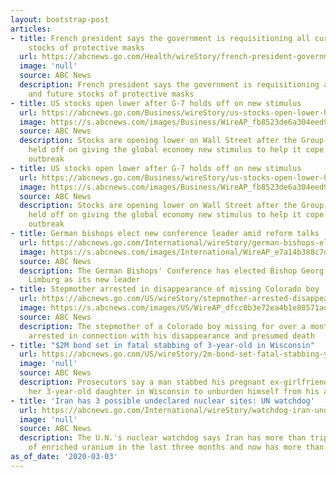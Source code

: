 ```yaml
---
layout: bootstrap-post
articles:
- title: French president says the government is requisitioning all current and future
    stocks of protective masks
  url: https://abcnews.go.com/Health/wireStory/french-president-government-requisitioning-current-future-stocks-protective-69358488
  image: 'null'
  source: ABC News
  description: French president says the government is requisitioning all current
    and future stocks of protective masks
- title: US stocks open lower after G-7 holds off on new stimulus
  url: https://abcnews.go.com/Business/wireStory/us-stocks-open-lower-holds-off-stimulus-69358280
  image: https://s.abcnews.com/images/Business/WireAP_fb8523de6a304eed94869b4655e2f880_16x9_992.jpg
  source: ABC News
  description: Stocks are opening lower on Wall Street after the Group of Seven countries
    held off on giving the global economy new stimulus to help it cope with the coronavirus
    outbreak
- title: US stocks open lower after G-7 holds off on new stimulus
  url: https://abcnews.go.com/Business/wireStory/us-stocks-open-lower-holds-off-stimulus-69358281
  image: https://s.abcnews.com/images/Business/WireAP_fb8523de6a304eed94869b4655e2f880_16x9_992.jpg
  source: ABC News
  description: Stocks are opening lower on Wall Street after the Group of Seven countries
    held off on giving the global economy new stimulus to help it cope with the coronavirus
    outbreak
- title: German bishops elect new conference leader amid reform talks
  url: https://abcnews.go.com/International/wireStory/german-bishops-elect-conference-leader-amid-reform-talks-69358028
  image: https://s.abcnews.com/images/International/WireAP_e7a14b388c7d4ee495b8ffb00af35759_16x9_992.jpg
  source: ABC News
  description: The German Bishops' Conference has elected Bishop Georg Baetzing of
    Limburg as its new leader
- title: Stepmother arrested in disappearance of missing Colorado boy
  url: https://abcnews.go.com/US/wireStory/stepmother-arrested-disappearance-missing-colorado-boy-69357871
  image: https://s.abcnews.com/images/US/WireAP_dfcc0b3e72ea4b1e88571ada87e14331_16x9_992.jpg
  source: ABC News
  description: The stepmother of a Colorado boy missing for over a month has been
    arrested in connection with his disappearance and presumed death
- title: "$2M bond set in fatal stabbing of 3-year-old in Wisconsin"
  url: https://abcnews.go.com/US/wireStory/2m-bond-set-fatal-stabbing-year-wisconsin-69357587
  image: 'null'
  source: ABC News
  description: Prosecutors say a man stabbed his pregnant ex-girlfriend and killed
    her 3-year-old daughter in Wisconsin to unburden himself from his anger
- title: 'Iran has 3 possible undeclared nuclear sites: UN watchdog'
  url: https://abcnews.go.com/International/wireStory/watchdog-iran-undeclared-nuclear-sites-69357143
  image: 'null'
  source: ABC News
  description: The U.N.'s nuclear watchdog says Iran has more than tripled its supply
    of enriched uranium in the last three months and now has more than a ton stockpiled
as_of_date: '2020-03-03'
---
```


